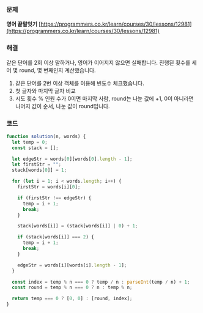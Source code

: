 ### 문제

**영어 끝말잇기** [https://programmers.co.kr/learn/courses/30/lessons/12981](https://programmers.co.kr/learn/courses/30/lessons/12981)

### 해결

같은 단어를 2회 이상 말하거나, 영어가 이어지지 않으면 실패합니다.
진행된 횟수를 세어 몇 round, 몇 번째인지 계산했습니다.

1. 같은 단어를 2번 이상
   객체를 이용해 빈도수 체크했습니다.
2. 첫 글자와 마지막 글자 비교
3. 시도 횟수 % 인원 수가 0이면 마지막 사람, round는 나눈 값에 +1, 0이 아니라면 나머지 값이 순서, 나눈 값이 round입니다.

### 코드

```javascript
function solution(n, words) {
  let temp = 0;
  const stack = [];

  let edgeStr = words[0][words[0].length - 1];
  let firstStr = "";
  stack[words[0]] = 1;

  for (let i = 1; i < words.length; i++) {
    firstStr = words[i][0];

    if (firstStr !== edgeStr) {
      temp = i + 1;
      break;
    }

    stack[words[i]] = (stack[words[i]] | 0) + 1;

    if (stack[words[i]] === 2) {
      temp = i + 1;
      break;
    }

    edgeStr = words[i][words[i].length - 1];
  }

  const index = temp % n === 0 ? temp / n : parseInt(temp / n) + 1;
  const round = temp % n === 0 ? n : temp % n;

  return temp === 0 ? [0, 0] : [round, index];
}
```
